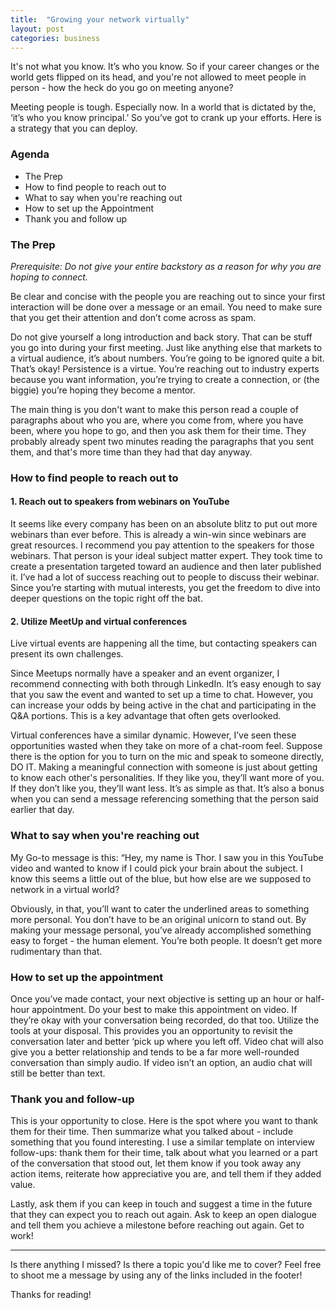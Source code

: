 ```yaml
---
title:  "Growing your network virtually"
layout: post
categories: business
---
```


It's not what you know. It’s who you know. So if your career changes or the world gets flipped on its head, and you're not allowed to meet people in person - how the heck do you go on meeting anyone? 

Meeting people is tough. Especially now. In a world that is dictated by the, ‘it’s who you know principal.’ So you’ve got to crank up your efforts. Here is a strategy that you can deploy.

### Agenda
* The Prep
* How to find people to reach out to
* What to say when you're reaching out
* How to set up the Appointment
* Thank you and follow up 

### The Prep

*Prerequisite: Do not give your entire backstory as a reason for why you are hoping to connect.*

Be clear and concise with the people you are reaching out to since your first interaction will be done over a message or an email. You need to make sure that you get their attention and don’t come across as spam.

Do not give yourself a long introduction and back story. That can be stuff you go into during your first meeting. Just like anything else that markets to a virtual audience, it’s about numbers. You’re going to be ignored quite a bit. That’s okay! Persistence is a virtue. You’re reaching out to industry experts because you want information, you’re trying to create a connection, or (the biggie) you’re hoping they become a mentor.

The main thing is you don't want to make this person read a couple of paragraphs about who you are, where you come from, where you have been, where you hope to go, and then you ask them for their time. They probably already spent two minutes reading the paragraphs that you sent them, and that's more time than they had that day anyway. 


### How to find people to reach out to 

#### 1. Reach out to speakers from webinars on YouTube

It seems like every company has been on an absolute blitz to put out more webinars than ever before. This is already a win-win since webinars are great resources. I recommend you pay attention to the speakers for those webinars. That person is your ideal subject matter expert. They took time to create a presentation targeted toward an audience and then later published it. I’ve had a lot of success reaching out to people to discuss their webinar. Since you’re starting with mutual interests, you get the freedom to dive into deeper questions on the topic right off the bat.

#### 2. Utilize MeetUp and virtual conferences

Live virtual events are happening all the time, but contacting speakers can present its own challenges.

Since Meetups normally have a speaker and an event organizer, I recommend connecting with both through LinkedIn. It’s easy enough to say that you saw the event and wanted to set up a time to chat. However, you can increase your odds by being active in the chat and participating in the Q&A portions. This is a key advantage that often gets overlooked. 

Virtual conferences have a similar dynamic. However, I’ve seen these opportunities wasted when they take on more of a chat-room feel. Suppose there is the option for you to turn on the mic and speak to someone directly, DO IT. Making a meaningful connection with someone is just about getting to know each other's personalities. If they like you, they’ll want more of you. If they don’t like you, they’ll want less. It’s as simple as that. It’s also a bonus when you can send a message referencing something that the person said earlier that day.

### What to say when you're reaching out

My Go-to message is this: “Hey, my name is Thor. I saw you in this YouTube video and wanted to know if I could pick your brain about the subject. I know this seems a little out of the blue, but how else are we supposed to network in a virtual world?

Obviously, in that, you’ll want to cater the underlined areas to something more personal. You don’t have to be an original unicorn to stand out. By making your message personal, you’ve already accomplished something easy to forget - the human element. You’re both people. It doesn’t get more rudimentary than that. 

### How to set up the appointment

Once you’ve made contact, your next objective is setting up an hour or half-hour appointment. Do your best to make this appointment on video. If they’re okay with your conversation being recorded, do that too. Utilize the tools at your disposal. This provides you an opportunity to revisit the conversation later and better ‘pick up where you left off. Video chat will also give you a better relationship and tends to be a far more well-rounded conversation than simply audio. If video isn’t an option, an audio chat will still be better than text. 

### Thank you and follow-up 

This is your opportunity to close. Here is the spot where you want to thank them for their time. Then summarize what you talked about - include something that you found interesting. I use a similar template on interview follow-ups: thank them for their time, talk about what you learned or a part of the conversation that stood out, let them know if you took away any action items, reiterate how appreciative you are, and tell them if they added value.

Lastly, ask them if you can keep in touch and suggest a time in the future that they can expect you to reach out again. Ask to keep an open dialogue and tell them you achieve a milestone before reaching out again. Get to work!

---

Is there anything I missed? Is there a topic you'd like me to cover? Feel free to shoot me a message by using any of the links included in the footer!

Thanks for reading!